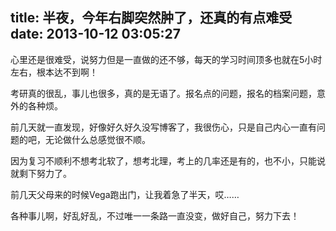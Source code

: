 title: 半夜，今年右脚突然肿了，还真的有点难受
date: 2013-10-12 03:05:27
---

心里还是很难受，说努力但是一直做的还不够，每天的学习时间顶多也就在5小时左右，根本达不到啊！

考研真的很乱，事儿也很多，真的是无语了。报名点的问题，报名的档案问题，意外的各种烦。

前几天就一直发现，好像好久好久没写博客了，我很伤心，只是自己内心一直有问题的吧，无论做什么总感觉很不顺。

因为复习不顺利不想考北软了，想考北理，考上的几率还是有的，也不小，只能说就剩下努力了。

前几天父母来的时候Vega跑出门，让我着急了半天，哎……

各种事儿啊，好乱好乱，不过唯一一条路一直没变，做好自己，努力下去！